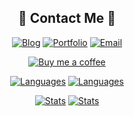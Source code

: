 <!--
<div align="center">
  <h1>✨ Han Damin ✨</h1>
  <img width="250" alt="profile_gif" src="https://i.pinimg.com/originals/da/6f/b0/da6fb012ecce2e7ee7797ee864b3206a.gif" />
</div>
-->

<h2 align="center">🌸 Contact Me 🌸</h2>

<div align="center" style="text-decoration: none;">
  
[![Blog](https://img.shields.io/badge/Blog-miniex.blog-f5a9d0?style=for-the-badge)](https://miniex.blog)
[![Portfolio](https://img.shields.io/badge/Portfolio-miniex.info-f8b4d9?style=for-the-badge)](https://miniex.info)
[![Email](https://img.shields.io/badge/Email-miniex@daminstudio.net-ffd1dc?style=for-the-badge&logo=gmail)](mailto:miniex@daminstudio.net)

[![Buy me a coffee](https://img.shields.io/badge/Buy_me_a_coffee-FFDD00?style=for-the-badge&logo=buymeacoffee&logoColor=black)](https://www.buymeacoffee.com/miniex)

</div>

<div align="center">

[![Languages](https://github-readme-stats.vercel.app/api/top-langs/?username=miniex&layout=compact&theme=omni&title_color=f5a9d0&text_color=ffd1dc&bg_color=3a3a3a&border_color=f5a9d0&hide_border=true&langs_count=8&card_width=445#gh-dark-mode-only)](https://github.com/miniex#gh-dark-mode-only)
[![Languages](https://github-readme-stats.vercel.app/api/top-langs/?username=miniex&layout=compact&title_color=f08bb9&text_color=f8b4d9&bg_color=ffffff&border_color=f8b4d9&hide_border=true&langs_count=8&card_width=445#gh-light-mode-only)](https://github.com/miniex#gh-light-mode-only)
  
[![Stats](https://github-readme-stats.vercel.app/api?username=miniex&show_icons=true&theme=omni&title_color=f5a9d0&text_color=ffd1dc&icon_color=f5a9d0&bg_color=3a3a3a&border_color=f5a9d0&hide_border=true&include_all_commits=true&count_private=true&line_height=28&grade=true#gh-dark-mode-only)](https://github.com/miniex#gh-dark-mode-only)
[![Stats](https://github-readme-stats.vercel.app/api?username=miniex&show_icons=true&title_color=f08bb9&text_color=f8b4d9&icon_color=f08bb9&bg_color=ffffff&border_color=f8b4d9&hide_border=true&include_all_commits=true&count_private=true&line_height=28&grade=true#gh-light-mode-only)](https://github.com/miniex#gh-light-mode-only)

</div>

<!--
**miniex/miniex** is a ✨ _special_ ✨ repository because its `README.md` (this file) appears on your GitHub profile.

Here are some ideas to get you started:

- 🔭 I’m currently working on ...
- 🌱 I’m currently learning ...
- 👯 I’m looking to collaborate on ...
- 🤔 I’m looking for help with ...
- 💬 Ask me about ...
- 📫 How to reach me: ...
- 😄 Pronouns: ...
- ⚡ Fun fact: ...
-->
